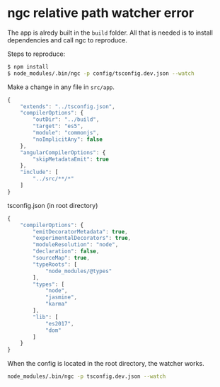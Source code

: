 # ngc relative path watcher error

The app is alredy built in the `build` folder. All that is needed is to install dependencies and call ngc to reproduce. 


Steps to reproduce:

``` bash
$ npm install
$ node_modules/.bin/ngc -p config/tsconfig.dev.json --watch
```

Make a change in any file in `src/app`.

``` javascript
{
    "extends": "../tsconfig.json",
    "compilerOptions": {
        "outDir": "../build",
        "target": "es5",
        "module": "commonjs",
        "noImplicitAny": false
    },
    "angularCompilerOptions": {
        "skipMetadataEmit": true
    },
    "include": [
        "../src/**/*"
    ]
}
```

tsconfig.json (in root directory)

``` javascript
{
    "compilerOptions": {
        "emitDecoratorMetadata": true,
        "experimentalDecorators": true,
        "moduleResolution": "node",
        "declaration": false,
        "sourceMap": true,
        "typeRoots": [
            "node_modules/@types"
        ],
        "types": [
            "node",
            "jasmine",
            "karma"
        ],
        "lib": [
            "es2017",
            "dom"
        ]
    }
}
```

When the config is located in the root directory, the watcher works.


``` bash
node_modules/.bin/ngc -p tsconfig.dev.json --watch
```










